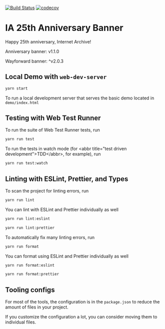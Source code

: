 [![Build Status](https://travis-ci.com/internetarchive/iaux-your-webcomponent.svg?branch=master)](https://travis-ci.com/internetarchive/iaux-your-webcomponent) [![codecov](https://codecov.io/gh/internetarchive/iaux-your-webcomponent/branch/master/graph/badge.svg)](https://codecov.io/gh/internetarchive/iaux-your-webcomponent)

# IA 25th Anniversary Banner
Happy 25th anniversary, Internet Archive!

Anniversary banner: v1.1.0

Wayforward banner: ^v2.0.3
## Local Demo with `web-dev-server`
```bash
yarn start
```
To run a local development server that serves the basic demo located in `demo/index.html`

## Testing with Web Test Runner
To run the suite of Web Test Runner tests, run
```bash
yarn run test
```

To run the tests in watch mode (for &lt;abbr title=&#34;test driven development&#34;&gt;TDD&lt;/abbr&gt;, for example), run

```bash
yarn run test:watch
```

## Linting with ESLint, Prettier, and Types
To scan the project for linting errors, run
```bash
yarn run lint
```

You can lint with ESLint and Prettier individually as well
```bash
yarn run lint:eslint
```
```bash
yarn run lint:prettier
```

To automatically fix many linting errors, run
```bash
yarn run format
```

You can format using ESLint and Prettier individually as well
```bash
yarn run format:eslint
```
```bash
yarn run format:prettier
```

## Tooling configs

For most of the tools, the configuration is in the `package.json` to reduce the amount of files in your project.

If you customize the configuration a lot, you can consider moving them to individual files.
